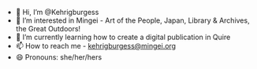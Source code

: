 - 👋 Hi, I’m @Kehrigburgess
- 👀 I’m interested in Mingei - Art of the People, Japan, Library & Archives, the Great Outdoors!
- 🌱 I’m currently learning how to create a digital publication in Quire
- 📫 How to reach me - kehrigburgess@mingei.org
- 😄 Pronouns: she/her/hers


<!---
Kehrigburgess/Kehrigburgess is a ✨ special ✨ repository because its `README.md` (this file) appears on your GitHub profile.
You can click the Preview link to take a look at your changes.
--->
